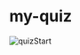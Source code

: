 # my-quiz
 
![quizStart](https://user-images.githubusercontent.com/73033910/148971277-8f474909-b571-4514-b5e6-67243e5a8bc7.gif)
